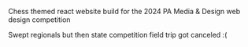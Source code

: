 Chess themed react website build for the 2024 PA Media & Design web design competition

Swept regionals but then state competition field trip got canceled :(
